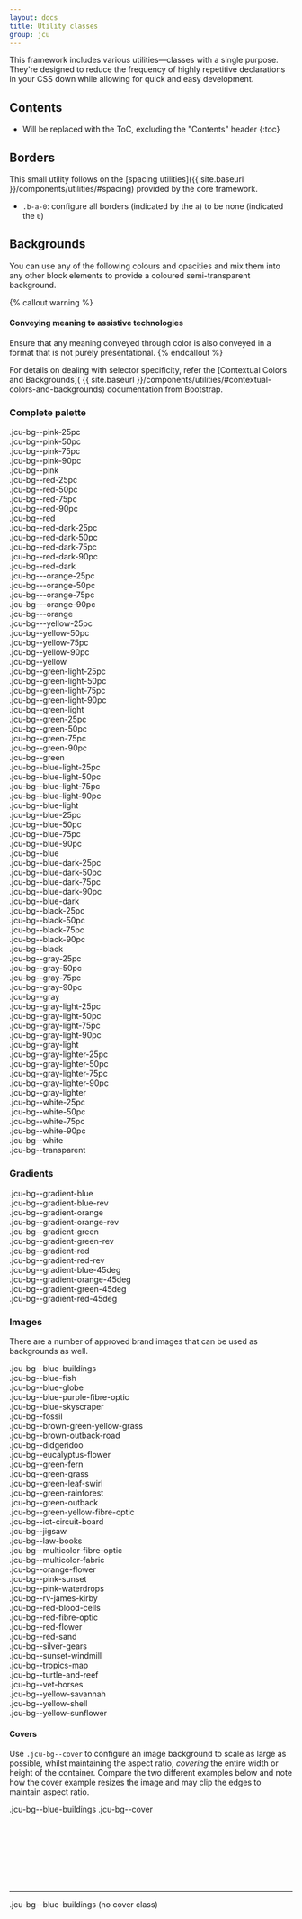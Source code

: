 ```yaml
---
layout: docs
title: Utility classes
group: jcu
---
```


This framework includes various utilities—classes with a single purpose. They're
designed to reduce the frequency of highly repetitive declarations in your CSS
down while allowing for quick and easy development.

## Contents

* Will be replaced with the ToC, excluding the "Contents" header
{:toc}

## Borders

This small utility follows on the [spacing
utilities]({{ site.baseurl }}/components/utilities/#spacing) provided by the
core framework.

* `.b-a-0`: configure all borders (indicated by the `a`) to be none (indicated
  the `0`)

## Backgrounds

You can use any of the following colours and opacities and mix them into any
other block elements to provide a coloured semi-transparent background.

{% callout warning %}
#### Conveying meaning to assistive technologies

Ensure that any meaning conveyed through color is also conveyed in a format that
is not purely presentational.
{% endcallout %}

For details on dealing with selector specificity, refer the [Contextual Colors
and Backgrounds](
{{ site.baseurl }}/components/utilities/#contextual-colors-and-backgrounds)
documentation from Bootstrap.

### Complete palette

<div class="row jcu-bg-examples jcu-bg--green-leaf-swirl">
  <div class="col-xs-3">
    <div class="jcu-bg--pink-25pc">.jcu-bg--pink-25pc</div>
    <div class="jcu-bg--pink-50pc">.jcu-bg--pink-50pc</div>
    <div class="jcu-bg--pink-75pc">.jcu-bg--pink-75pc</div>
    <div class="jcu-bg--pink-90pc">.jcu-bg--pink-90pc</div>
    <div class="jcu-bg--pink">.jcu-bg--pink</div>
  </div>
  <div class="col-xs-3">
    <div class="jcu-bg--red-25pc">.jcu-bg--red-25pc</div>
    <div class="jcu-bg--red-50pc">.jcu-bg--red-50pc</div>
    <div class="jcu-bg--red-75pc">.jcu-bg--red-75pc</div>
    <div class="jcu-bg--red-90pc">.jcu-bg--red-90pc</div>
    <div class="jcu-bg--red">.jcu-bg--red</div>
  </div>
  <div class="col-xs-3">
    <div class="jcu-bg--red-dark-25pc">.jcu-bg--red-dark-25pc</div>
    <div class="jcu-bg--red-dark-50pc">.jcu-bg--red-dark-50pc</div>
    <div class="jcu-bg--red-dark-75pc">.jcu-bg--red-dark-75pc</div>
    <div class="jcu-bg--red-dark-90pc">.jcu-bg--red-dark-90pc</div>
    <div class="jcu-bg--red-dark">.jcu-bg--red-dark</div>
  </div>
  <div class="col-xs-3">
    <div class="jcu-bg--orange-25pc">.jcu-bg---orange-25pc</div>
    <div class="jcu-bg--orange-50pc">.jcu-bg---orange-50pc</div>
    <div class="jcu-bg--orange-75pc">.jcu-bg---orange-75pc</div>
    <div class="jcu-bg--orange-90pc">.jcu-bg---orange-90pc</div>
    <div class="jcu-bg--orange">.jcu-bg---orange</div>
  </div>
  <div class="clearfix hidden-sm-up"></div>
  <div class="col-xs-3">
    <div class="jcu-bg--yellow-25pc">.jcu-bg---yellow-25pc</div>
    <div class="jcu-bg--yellow-50pc">.jcu-bg--yellow-50pc</div>
    <div class="jcu-bg--yellow-75pc">.jcu-bg--yellow-75pc</div>
    <div class="jcu-bg--yellow-90pc">.jcu-bg--yellow-90pc</div>
    <div class="jcu-bg--yellow">.jcu-bg--yellow</div>
  </div>
  <div class="col-xs-3">
    <div class="jcu-bg--green-light-25pc">.jcu-bg--green-light-25pc</div>
    <div class="jcu-bg--green-light-50pc">.jcu-bg--green-light-50pc</div>
    <div class="jcu-bg--green-light-75pc">.jcu-bg--green-light-75pc</div>
    <div class="jcu-bg--green-light-90pc">.jcu-bg--green-light-90pc</div>
    <div class="jcu-bg--green-light">.jcu-bg--green-light</div>
  </div>
  <div class="col-xs-3">
    <div class="jcu-bg--green-25pc">.jcu-bg--green-25pc</div>
    <div class="jcu-bg--green-50pc">.jcu-bg--green-50pc</div>
    <div class="jcu-bg--green-75pc">.jcu-bg--green-75pc</div>
    <div class="jcu-bg--green-90pc">.jcu-bg--green-90pc</div>
    <div class="jcu-bg--green">.jcu-bg--green</div>
  </div>
  <div class="col-xs-3">
    <div class="jcu-bg--blue-light-25pc">.jcu-bg--blue-light-25pc</div>
    <div class="jcu-bg--blue-light-50pc">.jcu-bg--blue-light-50pc</div>
    <div class="jcu-bg--blue-light-75pc">.jcu-bg--blue-light-75pc</div>
    <div class="jcu-bg--blue-light-90pc">.jcu-bg--blue-light-90pc</div>
    <div class="jcu-bg--blue-light">.jcu-bg--blue-light</div>
  </div>
  <div class="clearfix hidden-sm-up"></div>
  <div class="col-xs-3">
    <div class="jcu-bg--blue-25pc">.jcu-bg--blue-25pc</div>
    <div class="jcu-bg--blue-50pc">.jcu-bg--blue-50pc</div>
    <div class="jcu-bg--blue-75pc">.jcu-bg--blue-75pc</div>
    <div class="jcu-bg--blue-90pc">.jcu-bg--blue-90pc</div>
    <div class="jcu-bg--blue">.jcu-bg--blue</div>
  </div>
  <div class="col-xs-3">
    <div class="jcu-bg--blue-dark-25pc">.jcu-bg--blue-dark-25pc</div>
    <div class="jcu-bg--blue-dark-50pc">.jcu-bg--blue-dark-50pc</div>
    <div class="jcu-bg--blue-dark-75pc">.jcu-bg--blue-dark-75pc</div>
    <div class="jcu-bg--blue-dark-90pc">.jcu-bg--blue-dark-90pc</div>
    <div class="jcu-bg--blue-dark">.jcu-bg--blue-dark</div>
  </div>
  <div class="col-xs-3">
    <div class="jcu-bg--black-25pc">.jcu-bg--black-25pc</div>
    <div class="jcu-bg--black-50pc">.jcu-bg--black-50pc</div>
    <div class="jcu-bg--black-75pc">.jcu-bg--black-75pc</div>
    <div class="jcu-bg--black-90pc">.jcu-bg--black-90pc</div>
    <div class="jcu-bg--black">.jcu-bg--black</div>
  </div>
  <div class="col-xs-3">
    <div class="jcu-bg--gray-25pc">.jcu-bg--gray-25pc</div>
    <div class="jcu-bg--gray-50pc">.jcu-bg--gray-50pc</div>
    <div class="jcu-bg--gray-75pc">.jcu-bg--gray-75pc</div>
    <div class="jcu-bg--gray-90pc">.jcu-bg--gray-90pc</div>
    <div class="jcu-bg--gray">.jcu-bg--gray</div>
  </div>
  <div class="clearfix hidden-sm-up"></div>
  <div class="col-xs-3">
    <div class="jcu-bg--gray-light-25pc">.jcu-bg--gray-light-25pc</div>
    <div class="jcu-bg--gray-light-50pc">.jcu-bg--gray-light-50pc</div>
    <div class="jcu-bg--gray-light-75pc">.jcu-bg--gray-light-75pc</div>
    <div class="jcu-bg--gray-light-90pc">.jcu-bg--gray-light-90pc</div>
    <div class="jcu-bg--gray-light">.jcu-bg--gray-light</div>
  </div>
  <div class="col-xs-3">
    <div class="jcu-bg--gray-lighter-25pc">.jcu-bg--gray-lighter-25pc</div>
    <div class="jcu-bg--gray-lighter-50pc">.jcu-bg--gray-lighter-50pc</div>
    <div class="jcu-bg--gray-lighter-75pc">.jcu-bg--gray-lighter-75pc</div>
    <div class="jcu-bg--gray-lighter-90pc">.jcu-bg--gray-lighter-90pc</div>
    <div class="jcu-bg--gray-lighter">.jcu-bg--gray-lighter</div>
  </div>
  <div class="col-xs-3">
    <div class="jcu-bg--white-25pc">.jcu-bg--white-25pc</div>
    <div class="jcu-bg--white-50pc">.jcu-bg--white-50pc</div>
    <div class="jcu-bg--white-75pc">.jcu-bg--white-75pc</div>
    <div class="jcu-bg--white-90pc">.jcu-bg--white-90pc</div>
    <div class="jcu-bg--white">.jcu-bg--white</div>
  </div>
  <div class="col-xs-3">
    <div class="jcu-bg--transparent">.jcu-bg--transparent</div>
  </div>
</div>

### Gradients

<div class="jcu-bg-examples jcu-bg-examples--inverse">
  <div class="jcu-bg--gradient-blue">.jcu-bg--gradient-blue</div>
  <div class="jcu-bg--gradient-blue-rev">.jcu-bg--gradient-blue-rev</div>
  <div class="jcu-bg--gradient-orange">.jcu-bg--gradient-orange</div>
  <div class="jcu-bg--gradient-orange-rev">.jcu-bg--gradient-orange-rev</div>
  <div class="jcu-bg--gradient-green">.jcu-bg--gradient-green</div>
  <div class="jcu-bg--gradient-green-rev">.jcu-bg--gradient-green-rev</div>
  <div class="jcu-bg--gradient-red">.jcu-bg--gradient-red</div>
  <div class="jcu-bg--gradient-red-rev">.jcu-bg--gradient-red-rev</div>
</div>

<div class="row jcu-bg-examples jcu-bg-examples--inverse">
  <div class="col-md-3 jcu-bg--gradient-blue-45deg">.jcu-bg--gradient-blue-45deg</div>
  <div class="col-sm-3 jcu-bg--gradient-orange-45deg">.jcu-bg--gradient-orange-45deg</div>
  <div class="col-sm-3 jcu-bg--gradient-green-45deg">.jcu-bg--gradient-green-45deg</div>
  <div class="col-sm-3 jcu-bg--gradient-red-45deg">.jcu-bg--gradient-red-45deg</div>
</div>

### Images

There are a number of approved brand images that can be used as backgrounds as
well.

<div class="jcu-bg-examples jcu-bg-examples--expanding jcu-bg-examples--inverse">
  <div class="jcu-bg--blue-buildings">.jcu-bg--blue-buildings</div>
  <div class="jcu-bg--blue-fish">.jcu-bg--blue-fish</div>
  <div class="jcu-bg--blue-globe">.jcu-bg--blue-globe</div>
  <div class="jcu-bg--blue-purple-fibre-optic">.jcu-bg--blue-purple-fibre-optic</div>
  <div class="jcu-bg--blue-skyscraper">.jcu-bg--blue-skyscraper</div>
  <div class="jcu-bg--fossil">.jcu-bg--fossil</div>
  <div class="jcu-bg--brown-green-yellow-grass">.jcu-bg--brown-green-yellow-grass</div>
  <div class="jcu-bg--brown-outback-road">.jcu-bg--brown-outback-road</div>
  <div class="jcu-bg--didgeridoo">.jcu-bg--didgeridoo</div>
  <div class="jcu-bg--eucalyptus-flower">.jcu-bg--eucalyptus-flower</div>
  <div class="jcu-bg--green-fern">.jcu-bg--green-fern</div>
  <div class="jcu-bg--green-grass">.jcu-bg--green-grass</div>
  <div class="jcu-bg--green-leaf-swirl">.jcu-bg--green-leaf-swirl</div>
  <div class="jcu-bg--green-rainforest">.jcu-bg--green-rainforest</div>
  <div class="jcu-bg--green-outback">.jcu-bg--green-outback</div>
  <div class="jcu-bg--green-yellow-fibre-optic">.jcu-bg--green-yellow-fibre-optic</div>
  <div class="jcu-bg--iot-circuit-board">.jcu-bg--iot-circuit-board</div>
  <div class="jcu-bg--jigsaw">.jcu-bg--jigsaw</div>
  <div class="jcu-bg--law-books">.jcu-bg--law-books</div>
  <div class="jcu-bg--multicolor-fibre-optic">.jcu-bg--multicolor-fibre-optic</div>
  <div class="jcu-bg--multicolor-fabric">.jcu-bg--multicolor-fabric</div>
  <div class="jcu-bg--orange-flower">.jcu-bg--orange-flower</div>
  <div class="jcu-bg--pink-sunset">.jcu-bg--pink-sunset</div>
  <div class="jcu-bg--pink-waterdrops">.jcu-bg--pink-waterdrops</div>
  <div class="jcu-bg--rv-james-kirby">.jcu-bg--rv-james-kirby</div>
  <div class="jcu-bg--red-blood-cells">.jcu-bg--red-blood-cells</div>
  <div class="jcu-bg--red-fibre-optic">.jcu-bg--red-fibre-optic</div>
  <div class="jcu-bg--red-flower">.jcu-bg--red-flower</div>
  <div class="jcu-bg--red-sand">.jcu-bg--red-sand</div>
  <div class="jcu-bg--silver-gears">.jcu-bg--silver-gears</div>
  <div class="jcu-bg--sunset-windmill">.jcu-bg--sunset-windmill</div>
  <div class="jcu-bg--tropics-map">.jcu-bg--tropics-map</div>
  <div class="jcu-bg--turtle-and-reef">.jcu-bg--turtle-and-reef</div>
  <div class="jcu-bg--vet-horses">.jcu-bg--vet-horses</div>
  <div class="jcu-bg--yellow-savannah">.jcu-bg--yellow-savannah</div>
  <div class="jcu-bg--yellow-shell">.jcu-bg--yellow-shell</div>
  <div class="jcu-bg--yellow-sunflower">.jcu-bg--yellow-sunflower</div>
</div>

#### Covers

Use `.jcu-bg--cover` to configure an image background to scale as large as
possible, whilst maintaining the aspect ratio, *covering* the entire width or
height of the container.  Compare the two different examples below and note how
the cover example resizes the image and may clip the edges to maintain aspect
ratio.

<div class="jcu-bg-examples jcu-bg-examples--inverse">
  <div class="jcu-bg--blue-fish jcu-bg--cover" style="height: 10em">.jcu-bg--blue-buildings .jcu-bg--cover</div>
  <hr>
  <div class="jcu-bg--blue-fish" style="height: 10em">.jcu-bg--blue-buildings (no cover class)</div>
</div>
